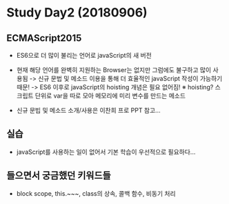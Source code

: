 Study Day2 (20180906)
=====================

## ECMAScript2015
- ES6으로 더 많이 불리는 언어로 javaScript의 새 버전
- 현재 해당 언어를 완벽히 지원하는 Browser는 없지만 그럼에도 불구하고 많이 사용됨
  -> 신규 문법 및 메소드 이용을 통해 더 효율적인 javaScript 작성이 가능하기 때문!
  -> ES6 이후로 javaScript의 hoisting 개념은 필요 없어짐!
  ※ hoisting? 스크립트 단위로 var을 따로 모아 메모리에 미리 변수를 만드는 메소드

- 신규 문빕 및 메소드 소개/사용은 이찬희 프로 PPT 참고...

## 실습
- javaScript를 사용하는 일이 없어서 기본 학습이 우선적으로 필요하다...

## 들으면서 궁금했던 키워드들
- block scope, this.~~~, class의 상속, 콜백 함수, 비동기 처리

